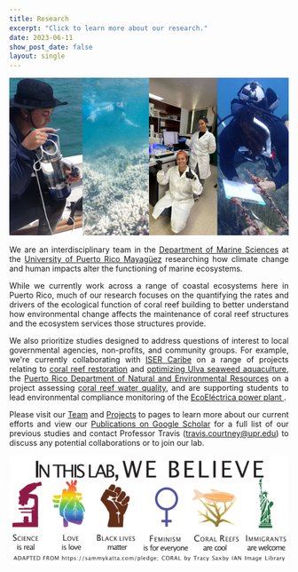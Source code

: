 ```yaml
---
title: Research
excerpt: "Click to learn more about our research."
date: 2023-06-11
show_post_date: false
layout: single
---
```


<div style="text-align: center;">
<img src="featured-hex.png" width="600"> 
</a>
</div>

<div style="text-align: justify;">

We are an interdisciplinary team in the [Department of Marine Sciences](https://www.uprm.edu/cima/) at the [University of Puerto Rico Mayagüez](https://www.uprm.edu/) researching how climate change and human impacts alter the functioning of marine ecosystems. 

While we currently work across a range of coastal ecosystems here in Puerto Rico, much of our research focuses on the quantifying the rates and drivers of the ecological function of coral reef building to better understand how environmental change affects the maintenance of coral reef structures and the ecosystem services those structures provide.

We also prioritize studies designed to address questions of interest to local governmental agencies, non-profits, and community groups. For example, we're currently collaborating with [ISER Caribe](https://www.isercaribe.org/) on a range of projects relating to [coral reef restoration](https://theberglab.com/projects/restorationmonitoring/) and [optimizing Ulva seaweed aquaculture](https://theberglab.com/projects/ulvaaquaculture/), the [Puerto Rico Department of Natural and Environmental Resources](https://www.drna.pr.gov/) on a project assessing [coral reef water quality](https://theberglab.com/projects/waterqualitymonitoring/), and are supporting students to lead environmental compliance monitoring of the [EcoEléctrica power plant ](https://theberglab.com/projects/environmentalcompliance/).

Please visit our [Team](https://theberglab.com/team/) and [Projects](https://theberglab.com/projects/) to pages to learn more about our current efforts and view our [Publications on Google Scholar](https://scholar.google.com/citations?hl=en&user=hK_DxtUAAAAJ) for a full list of our previous studies and contact Professor Travis (travis.courtney@upr.edu) to discuss any potential collaborations or to join our lab.

</div>

<div style="text-align: center;">
<img src="we-believe.png" width="600"> 
</a>
</div>